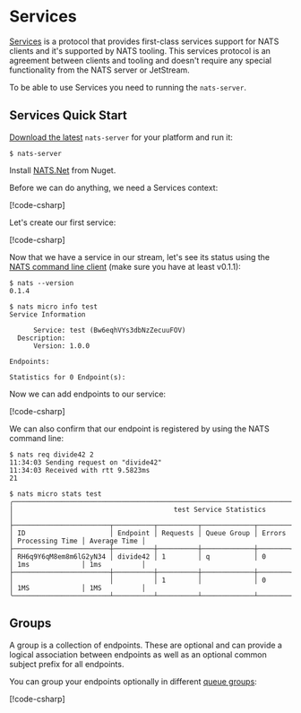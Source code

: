 # Services

[Services](https://docs.nats.io/using-nats/developer/services) is a protocol that provides first-class services support
for NATS clients and it's supported by NATS tooling. This services protocol is an agreement between clients and tooling and
doesn't require any special functionality from the NATS server or JetStream.

To be able to use Services you need to running the `nats-server`.

## Services Quick Start

[Download the latest](https://nats.io/download/) `nats-server` for your platform and run it:

```shell
$ nats-server
```

Install [NATS.Net](https://www.nuget.org/packages/NATS.Net) from Nuget.

Before we can do anything, we need a Services context:

[!code-csharp[](../../../tests/NATS.Net.DocsExamples/Services/IntroPage.cs#svc)]

Let's create our first service:

[!code-csharp[](../../../tests/NATS.Net.DocsExamples/Services/IntroPage.cs#add)]

Now that we have a service in our stream, let's see its status using the [NATS command
line client](https://github.com/nats-io/natscli) (make sure you have at least v0.1.1):

```shell
$ nats --version
0.1.4
```

```shell
$ nats micro info test
Service Information

      Service: test (Bw6eqhVYs3dbNzZecuuFOV)
  Description:
      Version: 1.0.0

Endpoints:

Statistics for 0 Endpoint(s):
```

Now we can add endpoints to our service:

[!code-csharp[](../../../tests/NATS.Net.DocsExamples/Services/IntroPage.cs#endpoint)]

We can also confirm that our endpoint is registered by using the NATS command line:

```shell
$ nats req divide42 2
11:34:03 Sending request on "divide42"
11:34:03 Received with rtt 9.5823ms
21

$ nats micro stats test
╭──────────────────────────────────────────────────────────────────────────────────────────────────────╮
│                                        test Service Statistics                                       │
├────────────────────────┬──────────┬──────────┬─────────────┬────────┬─────────────────┬──────────────┤
│ ID                     │ Endpoint │ Requests │ Queue Group │ Errors │ Processing Time │ Average Time │
├────────────────────────┼──────────┼──────────┼─────────────┼────────┼─────────────────┼──────────────┤
│ RH6q9Y6qM8em8m6lG2yN34 │ divide42 │ 1        │ q           │ 0      │ 1ms             │ 1ms          │
├────────────────────────┼──────────┼──────────┼─────────────┼────────┼─────────────────┼──────────────┤
│                        │          │ 1        │             │ 0      │ 1MS             │ 1MS          │
╰────────────────────────┴──────────┴──────────┴─────────────┴────────┴─────────────────┴──────────────╯
```

## Groups

A group is a collection of endpoints. These are optional and can provide a logical association between endpoints
as well as an optional common subject prefix for all endpoints.

You can group your endpoints optionally in different [queue groups](https://docs.nats.io/nats-concepts/core-nats/queue):

[!code-csharp[](../../../tests/NATS.Net.DocsExamples/Services/IntroPage.cs#grp)]
